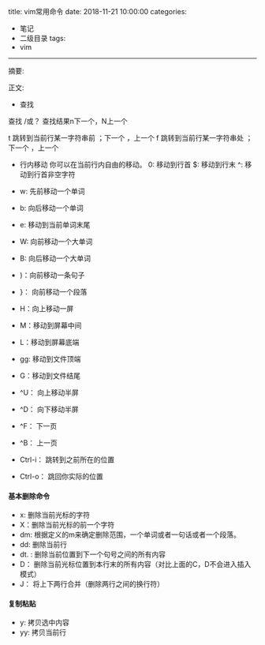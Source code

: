 title: vim常用命令
date: 2018-11-21 10:00:00
categories:

  - 笔记
  - 二级目录
tags:
  - vim
---

摘要:
<!--more-->
正文:

- 查找

查找 /或？   查找结果n下一个，N上一个

t 跳转到当前行某一字符串前  ；下一个   ，上一个
f 跳转到当前行某一字符串处  ；下一个   ，上一个

- 行内移动
  你可以在当前行内自由的移动。
  0: 移动到行首
  $: 移动到行末
  ^: 移动到行首非空字符
- w: 先前移动一个单词
- b: 向后移动一个单词
- e: 移动到当前单词末尾
- W: 向前移动一个大单词
- B: 向后移动一个大单词
- )：向前移动一条句子
- }： 向前移动一个段落
- H：向上移动一屏
- M：移动到屏幕中间
- L：移动到屏幕底端
- gg: 移动到文件顶端
- G：移动到文件结尾
- ^U： 向上移动半屏
- ^D： 向下移动半屏
- ^F： 下一页
- ^B： 上一页

- Ctrl-i： 跳转到之前所在的位置
- Ctrl-o： 跳回你实际的位置



#### 基本删除命令

- x: 删除当前光标的字符
- X：删除当前光标的前一个字符
- dm: 根据定义的m来确定删除范围，一个单词或者一句话或者一个段落。
- dd: 删除当前行
- dt. : 删除当前位置到下一个句号之间的所有内容
- D： 删除当前光标位置到本行末的所有内容（对比上面的C，D不会进入插入模式）
- J： 将上下两行合并（删除两行之间的换行符）



#### 复制粘贴

- y: 拷贝选中内容
- yy: 拷贝当前行